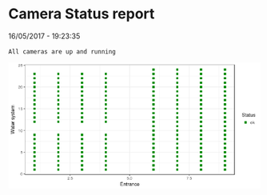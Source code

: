 Camera Status report
================
16/05/2017 - 19:23:35

    All cameras are up and running

![](camreport_files/figure-markdown_github/unnamed-chunk-2-1.png)
